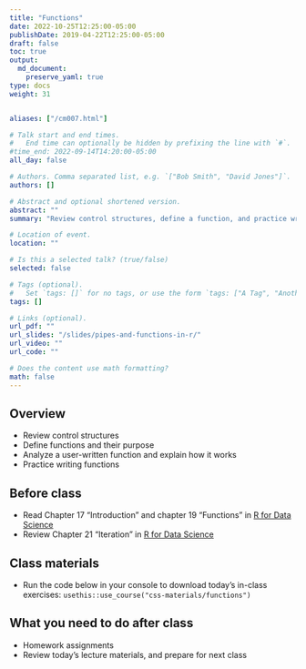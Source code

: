 ```yaml
---
title: "Functions"
date: 2022-10-25T12:25:00-05:00
publishDate: 2019-04-22T12:25:00-05:00
draft: false
toc: true
output:
  md_document:
    preserve_yaml: true
type: docs
weight: 31


aliases: ["/cm007.html"]

# Talk start and end times.
#   End time can optionally be hidden by prefixing the line with `#`.
#time_end: 2022-09-14T14:20:00-05:00
all_day: false

# Authors. Comma separated list, e.g. `["Bob Smith", "David Jones"]`.
authors: []

# Abstract and optional shortened version.
abstract: ""
summary: "Review control structures, define a function, and practice writing functions."

# Location of event.
location: ""

# Is this a selected talk? (true/false)
selected: false

# Tags (optional).
#   Set `tags: []` for no tags, or use the form `tags: ["A Tag", "Another Tag"]` for one or more tags.
tags: []

# Links (optional).
url_pdf: ""
url_slides: "/slides/pipes-and-functions-in-r/"
url_video: ""
url_code: ""

# Does the content use math formatting?
math: false
---
```


## Overview

- Review control structures
- Define functions and their purpose
- Analyze a user-written function and explain how it works
- Practice writing functions

## Before class

- Read Chapter 17 “Introduction” and chapter 19 “Functions” in [R for
  Data Science](http://r4ds.had.co.nz/)
- Review Chapter 21 “Iteration” in [R for Data
  Science](https://r4ds.had.co.nz/iteration.html)

<!--
See "Data transformation" lecture for further references
-->

## Class materials

- Run the code below in your console to download today’s in-class
  exercises: `usethis::use_course("css-materials/functions")`

<!--
* [Pipes in R](/notes/pipes/)
* [Functions in R](/notes/functions/)
-->

## What you need to do after class

- Homework assignments
- Review today’s lecture materials, and prepare for next class
